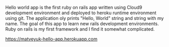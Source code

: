 Hello world app is the first ruby on rails app written using Cloud9 development environment
and deployed to heroku runtime environment using git.
The application oly prints "Hello, World" string and string with my name.
The goal of this app to learn new rails development environments.
Ruby on rails is my first framework and I find it somewhat complicated. 


https://matveyuk-hello-app.herokuapp.com


